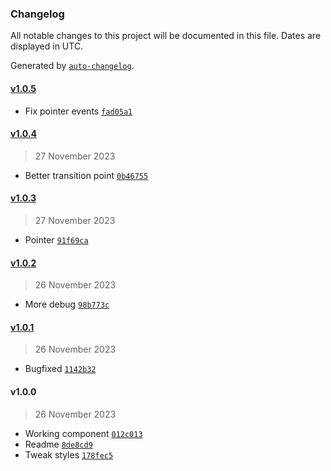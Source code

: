 ### Changelog

All notable changes to this project will be documented in this file. Dates are displayed in UTC.

Generated by [`auto-changelog`](https://github.com/CookPete/auto-changelog).

#### [v1.0.5](https://github.com/ddamato/vari-bio/compare/v1.0.4...v1.0.5)

- Fix pointer events [`fad05a1`](https://github.com/ddamato/vari-bio/commit/fad05a15e68ccc73608493134595ed2f200636d9)

#### [v1.0.4](https://github.com/ddamato/vari-bio/compare/v1.0.3...v1.0.4)

> 27 November 2023

- Better transition point [`0b46755`](https://github.com/ddamato/vari-bio/commit/0b4675517c7f91478df3aa3e1d63e7b89c21c9df)

#### [v1.0.3](https://github.com/ddamato/vari-bio/compare/v1.0.2...v1.0.3)

> 27 November 2023

- Pointer [`91f69ca`](https://github.com/ddamato/vari-bio/commit/91f69cae7b4d485c1acd382222b4096f4ef022a1)

#### [v1.0.2](https://github.com/ddamato/vari-bio/compare/v1.0.1...v1.0.2)

> 26 November 2023

- More debug [`98b773c`](https://github.com/ddamato/vari-bio/commit/98b773cc089b9824e0c815085b34299ac476392c)

#### [v1.0.1](https://github.com/ddamato/vari-bio/compare/v1.0.0...v1.0.1)

> 26 November 2023

- Bugfixed [`1142b32`](https://github.com/ddamato/vari-bio/commit/1142b32cb5fd8c647b32f6d17add4d792bc2fa6d)

#### v1.0.0

> 26 November 2023

- Working component [`012c013`](https://github.com/ddamato/vari-bio/commit/012c013ee838191849d83c3f2df4f732f5facb49)
- Readme [`8de8cd9`](https://github.com/ddamato/vari-bio/commit/8de8cd9b527b4ce49855e5eb24e457c7d1fb6390)
- Tweak styles [`178fec5`](https://github.com/ddamato/vari-bio/commit/178fec58d1db4ac8719f3996b49718abb2012160)
